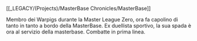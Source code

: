 [[_LEGACY/(Projects)/MasterBase Chronicles/MasterBase]]

Membro dei Warpigs durante la Master League Zero, ora fa capolino di tanto in tanto a bordo della MasterBase.
Ex duellista sportivo, la sua spada è ora al servizio della masterbase. Combatte in prima linea.